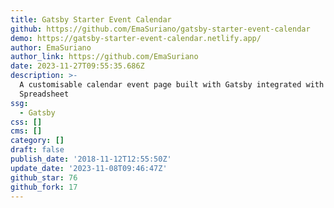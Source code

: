 ```yaml
---
title: Gatsby Starter Event Calendar
github: https://github.com/EmaSuriano/gatsby-starter-event-calendar
demo: https://gatsby-starter-event-calendar.netlify.app/
author: EmaSuriano
author_link: https://github.com/EmaSuriano
date: 2023-11-27T09:55:35.686Z
description: >-
  A customisable calendar event page built with Gatsby integrated with Google
  Spreadsheet
ssg:
  - Gatsby
css: []
cms: []
category: []
draft: false
publish_date: '2018-11-12T12:55:50Z'
update_date: '2023-11-08T09:46:47Z'
github_star: 76
github_fork: 17
---
```

